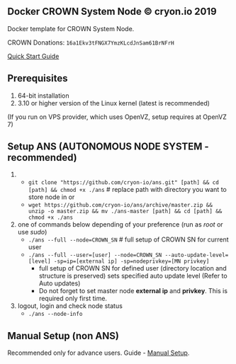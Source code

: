 ## Docker CROWN System Node © cryon.io 2019

Docker template for CROWN System Node.


CROWN Donations: `16a1Ekv3tFNGX7YmzKLcdJnSam61BrNFrH`

[Quick Start Guide](https://github.com/cryon-io/docker-crown-sn/wiki/Quickstart---ANS)

## Prerequisites 

1. 64-bit installation
2. 3.10 or higher version of the Linux kernel (latest is recommended)

(If you run on VPS provider, which uses OpenVZ, setup requires at OpenVZ 7)

## Setup ANS (AUTONOMOUS NODE SYSTEM - recommended)

1. - `git clone "https://github.com/cryon-io/ans.git" [path] && cd [path] && chmod +x ./ans` # replace path with directory you want to store node in
   or 
   - `wget https://github.com/cryon-io/ans/archive/master.zip && unzip -o master.zip && mv ./ans-master [path] && cd [path] && chmod +x ./ans`
2. one of commands below depending of your preference (run as *root* or use *sudo*)
    - `./ans --full --node=CROWN_SN` # full setup of CROWN SN for current user
    - `./ans --full --user=[user] --node=CROWN_SN --auto-update-level=[level] -sp=ip=[external ip] -sp=nodeprivkey=[MN privkey]` 
        * full setup of CROWN SN for defined user (directory location and structure is preserved) sets specified auto update level (Refer to Auto updates)
        * Do not forget to set master node **external ip** and **privkey**. This is required only first time.
3.  logout, login and check node status
    - `./ans --node-info`

## Manual Setup (non ANS)

Recommended only for advance users. Guide - [Manual Setup](https://github.com/cryon-io/docker-crown-sn/wiki/Manual-Setup).
